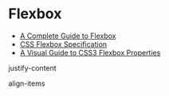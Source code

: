 # Flexbox

* [A Complete Guide to Flexbox](https://css-tricks.com/snippets/css/a-guide-to-flexbox/)
* [CSS Flexbox Specification](https://www.w3.org/TR/css-flexbox-1/)
* [A Visual Guide to CSS3 Flexbox Properties](https://scotch.io/tutorials/a-visual-guide-to-css3-flexbox-properties)

justify-content

align-items
